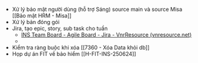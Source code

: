 

- Xử lý bảo mật người dùng (hỗ trợ Sáng) source main và source Misa [[Bảo mật HRM - Misa]]	
- Xử lý bản đóng gói 
- Jira, tạo epic, story, sub task cho tuần
	- [INS Team Board - Agile Board - Jira - VnrResource (vnresource.net)](https://jira.vnresource.net:18000/secure/RapidBoard.jspa?rapidView=32#)
	- 
- Kiểm tra ràng buộc khi xóa [[7360 - Xóa Data khỏi db]]
- Họp dự án FIT về bảo hiểm [[H-FIT-INS-250624]]